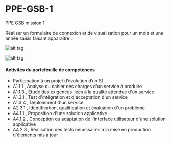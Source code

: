 # PPE-GSB-1
PPE GSB mission 1

Réaliser un formulaire de connexion et de visualisation pour un mois et une année saisis faisant apparaître :

![alt tag](https://user-images.githubusercontent.com/37068099/38558004-1f5ab9e0-3ccf-11e8-9811-bff68a5ba46b.png)

![alt tag](https://user-images.githubusercontent.com/37068099/38558018-27ff71c6-3ccf-11e8-8cb3-7d3cae34cb2f.png)


#### Activités du portefeuille de compétences
- Participation à un projet d’évolution d’un SI 
- A1.1.1 , Analyse du cahier des charges d'un service à produire
- A1.1.3 , Étude des exigences liées à la qualité attendue d'un service
- A1.3.1 , Test d'intégration et d'acceptation d'un service
- A1.3.4 , Déploiement d'un service
- A2.3.1 , Identification, qualification et évaluation d'un problème 
- A4.1.1 , Proposition d'une solution applicative
- A4.1.2 , Conception ou adaptation de l'interface utilisateur d'une solution applicative 
- A4.2.3 , Réalisation des tests nécessaires à la mise en production d'éléments mis à jour 
